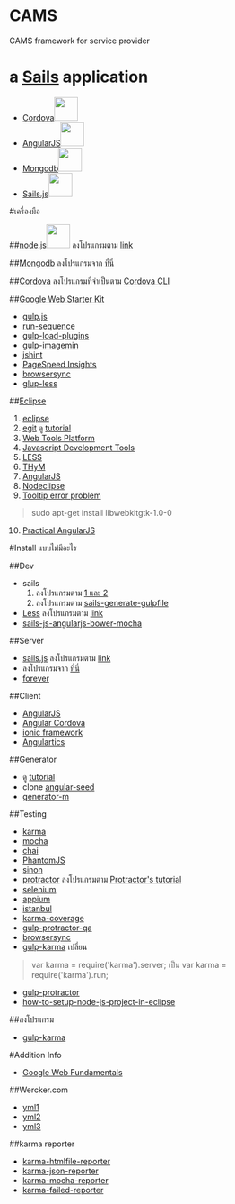 CAMS
====

CAMS framework for service provider

a [Sails](http://sailsjs.org) application
======

- [Cordova](http://cordova.apache.org/)<img height="42" src="http://cordova.apache.org/images/cordova_bot.png"></img>
- [AngularJS](https://angularjs.org/)<img height="42" src="https://angularjs.org/img/AngularJS-large.png"></img>
- [Mongodb](http://www.mongodb.org/)<img height="42" src="http://media.mongodb.org/logo-mongodb-header.png"  color="#4C3A2C"></img>
- [Sails.js](http://sailsjs.org/)<img height="42" src="http://sailsjs.org/images/logo_sails.png" color="#001C20"></img>

#เครื่องมือ

##[node.js](http://nodejs.org/)<img height="42" src="http://nodejs.org/images/logo.svg"></img>
ลงโปรแกรมตาม [link](http://nodejs.org/)

##[Mongodb](http://www.mongodb.org/)
ลงโปรแกรมจาก [ที่นี่](http://docs.mongodb.org/manual/installation/)

##[Cordova](http://cordova.apache.org/)
ลงโปรแกรมที่จำเป็นตาม [Cordova CLI](http://cordova.apache.org/docs/en/4.0.0//guide_cli_index.md.html#The%20Command-Line%20Interface)

##[Google Web Starter Kit](https://developers.google.com/web/starter-kit/)
* [gulp.js](http://gulpjs.com/)
* [run-sequence](https://github.com/OverZealous/run-sequence)
* [gulp-load-plugins](https://github.com/jackfranklin/gulp-load-plugins)
* [gulp-imagemin](https://github.com/sindresorhus/gulp-imagemin)
* [jshint](http://www.jshint.com/)
* [PageSpeed Insights](https://github.com/addyosmani/psi)
* [browsersync](http://www.browsersync.io/)
* [glup-less](https://github.com/plus3network/gulp-less)

##[Eclipse](https://eclipse.org)
1. [eclipse](https://www.eclipse.org/downloads/)
2. [egit](http://www.eclipse.org/egit/) ดู [tutorial](http://www.vogella.com/tutorials/EclipseGit/article.html)
3. [Web Tools Platform](http://www.eclipse.org/webtools/)
4. [Javascript Development Tools](https://eclipse.org/webtools/jsdt/)
5. [LESS](http://www.normalesup.org/~simonet/soft/ow/eclipse-less.en.html)
6. [THyM](http://www.eclipse.org/thym/)
7. [AngularJS](https://github.com/angelozerr/angularjs-eclipse)
8. [Nodeclipse](http://www.nodeclipse.org/)
9. [Tooltip error problem](http://stackoverflow.com/questions/10710190/eclipse-pdt-tooltip-shows-html-tags-and-css-inside-it)

  > sudo apt-get install libwebkitgtk-1.0-0
10. [Practical AngularJS](https://leanpub.com/Practical_AngularJS/read)

#Install แบบไม่มีอะไร

##Dev
* sails
  1. ลงโปรแกรมตาม [1 และ 2](https://github.com/gulpjs/gulp/blob/master/docs/getting-started.md)
  2. ลงโปรแกรมตาม [sails-generate-gulpfile](https://github.com/Karnith/sails-generate-gulpfile)
* [Less](http://lesscss.org/) ลงโปรแกรมตาม [link](http://lesscss.org/)
* [sails-js-angularjs-bower-mocha](http://ghost-parnurzeal.rhcloud.com/sails-js-angularjs-bower-mocha/)

##Server
* [sails.js](http://sailsjs.org/) ลงโปรแกรมตาม [link](https://github.com/balderdashy/sails-docs/blob/master/getting-started/getting-started.md)
* ลงโปรแกรมจาก [ที่นี่](https://github.com/balderdashy/sails-mongo)
* [forever](https://github.com/nodejitsu/forever)

##Client
* [AngularJS](https://angularjs.org/)
* [Angular Cordova](http://ngcordova.com/)
* [ionic framework](http://ionicframework.com/)
* [Angulartics](http://luisfarzati.github.io/angulartics/)

##Generator
* ดู [tutorial](http://ghost-parnurzeal.rhcloud.com/sails-js-angularjs-bower-mocha/)
* clone [angular-seed](https://github.com/angular/angular-seed)
* [generator-m](https://github.com/mwaylabs/generator-m)

##Testing
* [karma](http://karma-runner.github.io/0.12/index.html)
* [mocha](http://mochajs.org/)
* [chai](http://chaijs.com/)
* [PhantomJS](http://phantomjs.org/)
* [sinon](http://sinonjs.org/)
* [protractor](http://angular.github.io/protractor/) ลงโปรแกรมตาม [Protractor's tutorial](http://angular.github.io/protractor/#/tutorial)
* [selenium](http://www.seleniumhq.org/)
* [appium](http://appium.io/)
* [istanbul](http://gotwarlost.github.io/istanbul/)
* [karma-coverage](https://github.com/karma-runner/karma-coverage)
* [gulp-protractor-qa](https://www.npmjs.org/package/gulp-protractor-qa)
* [browsersync](http://www.browsersync.io/)
* [gulp-karma](https://github.com/karma-runner/gulp-karma) 
เปลี่ยน
> var karma = require('karma').server;
เป็น
> var karma = require('karma').run;
* [gulp-protractor](https://github.com/mllrsohn/gulp-protractor)
* [how-to-setup-node-js-project-in-eclipse](http://techprd.com/how-to-setup-node-js-project-in-eclipse/)

##ลงโปรแกรม
* [gulp-karma](https://github.com/lazd/gulp-karma)

#Addition Info
* [Google Web Fundamentals](https://developers.google.com/web/fundamentals/)

##Wercker.com
* [yml1](https://github.com/bencevans/wercker-node-pg-redis-selenium-firefox-xvfb/blob/master/wercker-box.yml)
* [yml2](http://zephiransas.github.io/blog/2014/01/23/webkit-on-wercker/)
* [yml3](http://qiita.com/kenzan100/items/b85e36c76017231e5934)

##karma reporter
* [karma-htmlfile-reporter](https://github.com/matthias-schuetz/karma-htmlfile-reporter)
* [karma-json-reporter](https://github.com/douglasduteil/karma-json-reporter)
* [karma-mocha-reporter](https://github.com/litixsoft/karma-mocha-reporter)
* [karma-failed-reporter](https://github.com/jaapz/karma-failed-reporter)

